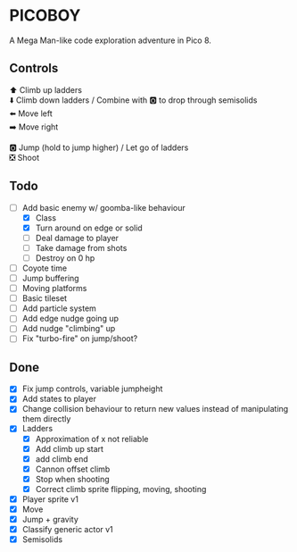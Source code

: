 # PICOBOY

A Mega Man-like code exploration adventure in Pico 8.

## Controls

⬆️ Climb up ladders  
⬇️ Climb down ladders / Combine with 🅾️ to drop through semisolids  
⬅️ Move left  
➡️ Move right

🅾️ Jump (hold to jump higher) / Let go of ladders  
❎ Shoot

## Todo

- [ ] Add basic enemy w/ goomba-like behaviour
  - [x] Class
  - [x] Turn around on edge or solid
  - [ ] Deal damage to player
  - [ ] Take damage from shots
  - [ ] Destroy on 0 hp
- [ ] Coyote time
- [ ] Jump buffering
- [ ] Moving platforms
- [ ] Basic tileset
- [ ] Add particle system
- [ ] Add edge nudge going up
- [ ] Add nudge "climbing" up
- [ ] Fix "turbo-fire" on jump/shoot?

## Done

- [x] Fix jump controls, variable jumpheight
- [x] Add states to player
- [x] Change collision behaviour to return new values instead of manipulating them directly
- [x] Ladders
  - [x] Approximation of x not reliable
  - [x] Add climb up start
  - [x] add climb end
  - [x] Cannon offset climb
  - [x] Stop when shooting
  - [x] Correct climb sprite flipping, moving, shooting
- [x] Player sprite v1
- [x] Move
- [x] Jump + gravity
- [x] Classify generic actor v1
- [x] Semisolids
